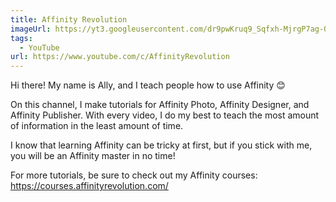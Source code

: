 ```yaml
---
title: Affinity Revolution
imageUrl: https://yt3.googleusercontent.com/dr9pwKruq9_Sqfxh-MjrgP7ag-Qk490f7VcMYp7JECdoODt0EeSvKaQo1BVgeuWWi6Bd8hE8S3c=s900-c-k-c0x00ffffff-no-rj
tags:
  - YouTube
url: https://www.youtube.com/c/AffinityRevolution
---
```


Hi there! My name is Ally, and I teach people how to use Affinity 😊

On this channel, I make tutorials for Affinity Photo, Affinity Designer, and Affinity Publisher. With every video, I do my best to teach the most amount of information in the least amount of time. 

I know that learning Affinity can be tricky at first, but if you stick with me, you will be an Affinity master in no time!

For more tutorials, be sure to check out my Affinity courses: https://courses.affinityrevolution.com/

